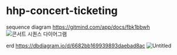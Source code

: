 # hhp-concert-ticketing

sequence diagram
https://gitmind.com/app/docs/fbk1bbwh
![콘서트 시퀀스 다이어그램](https://github.com/nueob/hhp-concert-ticketing/assets/79954748/586a4b4b-cfe1-4be9-b40f-3168af498054)

erd
https://dbdiagram.io/d/6682bb169939893daebad8ac
![Untitled](https://github.com/nueob/hhp-concert-ticketing/assets/79954748/72b3f9b8-50bd-4ded-a247-6675cc464531)

